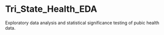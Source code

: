 # Tri_State_Health_EDA
Exploratory data analysis and statistical significance testing of pubic health data.
